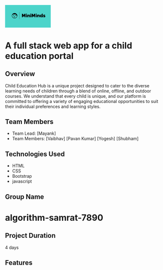

<img src="./frontend/images/logo-1.jpg" width="150px">

#  A full stack web app for a child education portal

## Overview

Child Education Hub is a unique project designed to cater to the diverse learning needs of children through a blend of online, offline, and outdoor courses. We understand that every child is unique, and our platform is committed to offering a variety of engaging educational opportunities to suit their individual preferences and learning styles.

## Team Members

- Team Lead: [Mayank] 
- Team Members: 
    [Vaibhav] 
    [Pavan Kumar] 
    [Yogesh]
    [Shubham]

## Technologies Used

- HTML
- CSS
- Bootstrap
- javascript

## Group Name

# algorithm-samrat-7890

## Project Duration

4 days

## Features
